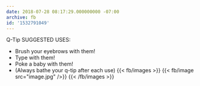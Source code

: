 ```yaml
---
date: 2018-07-28 08:17:29.000000000 -07:00
archive: fb
id: '1532791049'
---
```


Q-Tip SUGGESTED USES:

- Brush your eyebrows with them!
- Type with them!
- Poke a baby with them!
- (Always bathe your q-tip after each use)
{{< fb/images >}}
{{< fb/image src="image.jpg" />}}
{{< /fb/images >}}
